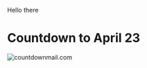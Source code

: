 Hello there

# Countdown to April 23

<img src="http://i.countdownmail.com/31gdjz.gif" border="0" alt="countdownmail.com"/>
